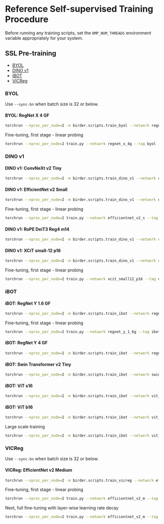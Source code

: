 # Reference Self-supervised Training Procedure

Before running any training scripts, set the `OMP_NUM_THREADS` environment variable appropriately for your system.

## SSL Pre-training

- [BYOL](#byol)
- [DINO v1](#dino-v1)
- [iBOT](#ibot)
- [VICReg](#vicreg)

### BYOL

Use `--sync-bn` when batch size is 32 or below.

#### BYOL: RegNet X 4 GF

```sh
torchrun --nproc_per_node=2 -m birder.scripts.train_byol --network regnet_x_4g --opt lars --lr 0.2 --lr-scheduler cosine --warmup-epochs 10 --batch-size 128 --epochs 600 --wd 0.0000015 --norm-wd 0 --bias-weight-decay 0 --amp --compile --data-path data/training data/raw_data data/detection_data/training ~/Datasets
```

Fine-tuning, first stage - linear probing

```sh
torchrun --nproc_per_node=2 train.py --network regnet_x_4g --tag byol --lr 0.1 --lr-scheduler cosine --lr-cosine-min 1e-6 --batch-size 256 --epochs 10 --size 256 --smoothing-alpha 0.1 --mixup-alpha 0.2 --cutmix --aug-level 2 --amp --resume-epoch 0 --reset-head --freeze-body
```

### DINO v1

#### DINO v1: ConvNeXt v2 Tiny

```sh
torchrun --nproc_per_node=2 -m birder.scripts.train_dino_v1 --network convnext_v2_tiny --use-bn-in-head --norm-last-layer --local-crops-number 6 --teacher-temp 0.07 --opt adamw --lr 0.0008 --lr-scheduler cosine --lr-cosine-min 1e-6 --epochs 800 --warmup-epochs 10 --batch-size 128 --wd 0.05 --norm-wd 0 --bias-weight-decay 0 --amp --compile --data-path data/training data/raw_data data/detection_data/training ~/Datasets
```

#### DINO v1: EfficientNet v2 Small

```sh
torchrun --nproc_per_node=2 -m birder.scripts.train_dino_v1 --network efficientnet_v2_s --use-bn-in-head --norm-last-layer --local-crops-number 6 --teacher-temp 0.07 --opt lars --lr 0.3 --lr-scheduler cosine --lr-cosine-min 0.001 --epochs 800 --warmup-epochs 10 --batch-size 128 --wd 0.000001 --norm-wd 0 --bias-weight-decay 0 --amp --compile --data-path data/training data/raw_data data/detection_data/training ~/Datasets
```

Fine-tuning, first stage - linear probing

```sh
torchrun --nproc_per_node=2 train.py --network efficientnet_v2_s --tag dino-v1 --lr 0.1 --lr-scheduler cosine --lr-cosine-min 1e-6 --batch-size 256 --epochs 10 --size 256 --smoothing-alpha 0.1 --mixup-alpha 0.2 --cutmix --aug-level 2 --amp --resume-epoch 0 --reset-head --freeze-body
```

#### DINO v1: RoPE DeiT3 Reg4 m14

```sh
torchrun --nproc_per_node=2 -m birder.scripts.train_dino_v1 --network rope_deit3_reg4_m14 --norm-last-layer --local-crops-number 10 --local-crop-size 98 --teacher-temp 0.07 --opt adamw --lr 0.0005 --lr-scheduler cosine --lr-cosine-min 1e-6 --epochs 600 --warmup-epochs 10 --batch-size 80 --wd 0.04 --norm-wd 0 --bias-weight-decay 0 --wd-end 0.4 --clip-grad-norm 0.5 --amp --compile --data-path data/training data/raw_data data/detection_data/training ~/Datasets
```

#### DINO v1: XCiT small-12 p16

```sh
torchrun --nproc_per_node=2 -m birder.scripts.train_dino_v1 --network xcit_small12_p16 --local-crops-number 10 --teacher-temp 0.07 --opt adamw --lr 0.00025 --lr-scheduler cosine --lr-cosine-min 1e-6 --epochs 300 --warmup-epochs 10 --batch-size 96 --wd 0.04 --norm-wd 0 --bias-weight-decay 0 --wd-end 0.4 --amp --compile --data-path data/training data/raw_data data/detection_data/training ~/Datasets
```

Fine-tuning, first stage - linear probing

```sh
torchrun --nproc_per_node=2 train.py --network xcit_small12_p16 --tag dino-v1 --opt adamw --lr 0.0005 --lr-scheduler cosine --lr-cosine-min 1e-7 --batch-size 512 --epochs 10 --size 256 --wd 0.05 --smoothing-alpha 0.1 --mixup-alpha 0.2 --cutmix --aug-level 2 --amp --resume-epoch 0 --reset-head --freeze-body
```

### iBOT

#### iBOT: RegNet Y 1.6 GF

```sh
torchrun --nproc_per_node=2 -m birder.scripts.train_ibot --network regnet_y_1_6g --shared-head --local-crops-number 8 --teacher-temp 0.07 --warmup-teacher-temp-epochs 30 --opt adamw --lr 0.0005 --lr-scheduler cosine --lr-cosine-min 1e-6 --sync-bn --freeze-last-layer-epochs 1 --epochs 800 --warmup-epochs 10 --batch-size 128 --wd 0.04 --norm-wd 0 --bias-weight-decay 0 --wd-end 0.4 --clip-grad-norm 3 --amp --compile-teacher --data-path data/training
```

Fine-tuning, first stage - linear probing

```sh
torchrun --nproc_per_node=2 train.py --network regnet_y_1_6g --tag ibot --lr 0.1 --lr-scheduler cosine --lr-cosine-min 1e-6 --batch-size 256 --epochs 10 --size 256 --smoothing-alpha 0.1 --mixup-alpha 0.2 --cutmix --aug-level 2 --amp --resume-epoch 0 --reset-head --freeze-body
```

#### iBOT: RegNet Y 4 GF

```sh
torchrun --nproc_per_node=2 -m birder.scripts.train_ibot --network regnet_y_4g --shared-head --local-crops-number 8 --teacher-temp 0.07 --warmup-teacher-temp-epochs 30 --opt adamw --lr 0.0005 --lr-scheduler cosine --lr-cosine-min 1e-6 --sync-bn --freeze-last-layer-epochs 1 --epochs 800 --warmup-epochs 10 --batch-size 80 --wd 0.04 --norm-wd 0 --bias-weight-decay 0 --wd-end 0.4 --clip-grad-norm 3 --amp --compile-teacher --data-path data/training
```

#### iBOT: Swin Transformer v2 Tiny

```sh
torchrun --nproc_per_node=2 -m birder.scripts.train_ibot --network swin_transformer_v2_t --shared-head --local-crops-number 10 --pred-start-epoch 50 --teacher-temp 0.07 --warmup-teacher-temp-epochs 30 --opt adamw --lr 0.0005 --lr-scheduler cosine --lr-cosine-min 1e-6 --freeze-last-layer-epochs 1 --epochs 300 --warmup-epochs 10 --batch-size 64 --wd 0.04 --norm-wd 0 --bias-weight-decay 0 --wd-end 0.4 --clip-grad-norm 3 --amp --compile --data-path data/training
```

#### iBOT: ViT s16

```sh
torchrun --nproc_per_node=2 -m birder.scripts.train_ibot --network vit_s16 --shared-head --local-crops-number 10 --teacher-temp 0.07 --warmup-teacher-temp-epochs 30 --opt adamw --lr 0.0005 --lr-scheduler cosine --lr-cosine-min 1e-6 --freeze-last-layer-epochs 1 --epochs 800 --warmup-epochs 10 --batch-size 64 --wd 0.04 --norm-wd 0 --bias-weight-decay 0 --wd-end 0.4 --clip-grad-norm 3 --amp --compile --data-path data/training
```

#### iBOT: ViT b16

```sh
torchrun --nproc_per_node=2 -m birder.scripts.train_ibot --network vit_b16 --shared-head --norm-last-layer --local-crops-number 10 --teacher-temp 0.07 --warmup-teacher-temp-epochs 50 --opt adamw --lr 0.00075 --lr-scheduler cosine --lr-cosine-min 1e-6 --freeze-last-layer-epochs 3 --epochs 400 --warmup-epochs 10 --batch-size 48 --wd 0.04 --norm-wd 0 --bias-weight-decay 0 --wd-end 0.4 --clip-grad-norm 0.3 --amp --compile --data-path data/training
```

Large scale training

```sh
torchrun --nproc_per_node=2 -m birder.scripts.train_ibot --network vit_b16 --shared-head --norm-last-layer --local-crops-number 10 --teacher-temp 0.07 --warmup-teacher-temp-epochs 30 --opt adamw --lr 0.0005 --lr-scheduler cosine --lr-cosine-min 1e-6 --freeze-last-layer-epochs 3 --epochs 80 --warmup-epochs 5 --batch-size 48 --wd 0.04 --norm-wd 0 --bias-weight-decay 0 --wd-end 0.4 --clip-grad-norm 0.3 --amp --compile --data-path data/training data/raw_data data/detection_data/training ~/Datasets
```

### VICReg

Use `--sync-bn` when batch size is 32 or below.

#### VICReg: EfficientNet v2 Medium

```sh
torchrun --nproc_per_node=2 -m birder.scripts.train_vicreg --network efficientnet_v2_m --opt lars --lr 0.2 --lr-scheduler cosine --warmup-epochs 10 --batch-size 128 --epochs 400 --wd 0.000001 --amp --compile --data-path data/training data/raw_data data/detection_data/training ~/Datasets
```

Fine-tuning, first stage - linear probing

```sh
torchrun --nproc_per_node=2 train.py --network efficientnet_v2_m --tag vicreg --lr 0.1 --lr-scheduler cosine --lr-cosine-min 1e-6 --batch-size 256 --epochs 10 --size 256 --smoothing-alpha 0.1 --mixup-alpha 0.2 --cutmix --aug-level 2 --amp --resume-epoch 0 --reset-head --freeze-body
```

Next, full fine-tuning with layer-wise learning rate decay

```sh
torchrun --nproc_per_node=2 train.py --network efficientnet_v2_m --tag vicreg --lr 0.1 --lr-scheduler cosine --lr-cosine-min 1e-6 --warmup-epochs 10 --batch-size 128 --epochs 200 --size 256 --wd 0.00002 --smoothing-alpha 0.1 --mixup-alpha 0.2 --cutmix --aug-level 4 --model-ema --ra-sampler --ra-reps 2 --amp --compile --layer-decay 0.98 --resume-epoch 0
```
